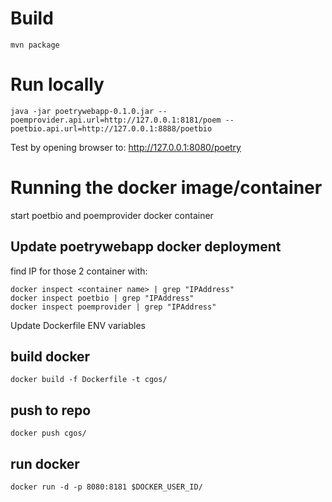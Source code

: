 # Build
```
mvn package
```

# Run locally
```
java -jar poetrywebapp-0.1.0.jar --poemprovider.api.url=http://127.0.0.1:8181/poem --poetbio.api.url=http://127.0.0.1:8888/poetbio
```

Test by opening browser to: http://127.0.0.1:8080/poetry

# Running the docker image/container 
start poetbio and poemprovider docker container
## Update poetrywebapp docker deployment
find IP for those 2 container with:
``` 
docker inspect <container name> | grep "IPAddress"
docker inspect poetbio | grep "IPAddress"
docker inspect poemprovider | grep "IPAddress"
```

Update Dockerfile ENV variables

## build docker
```
docker build -f Dockerfile -t cgos/
```
## push to repo
```
docker push cgos/
```

## run docker
```
docker run -d -p 8080:8181 $DOCKER_USER_ID/
```
